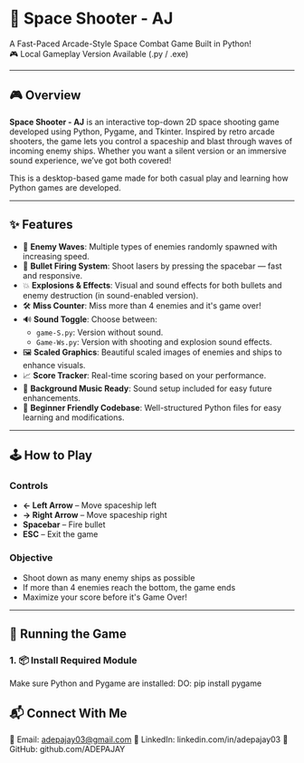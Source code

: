 # 🚀 Space Shooter - AJ  
A Fast-Paced Arcade-Style Space Combat Game Built in Python!  
🎮 Local Gameplay Version Available (.py / .exe)

---

## 🎮 Overview  
**Space Shooter - AJ** is an interactive top-down 2D space shooting game developed using Python, Pygame, and Tkinter. Inspired by retro arcade shooters, the game lets you control a spaceship and blast through waves of incoming enemy ships. Whether you want a silent version or an immersive sound experience, we’ve got both covered!

This is a desktop-based game made for both casual play and learning how Python games are developed.

---

## ✨ Features  

- 🎯 **Enemy Waves**: Multiple types of enemies randomly spawned with increasing speed.  
- 🔫 **Bullet Firing System**: Shoot lasers by pressing the spacebar — fast and responsive.  
- 💥 **Explosions & Effects**: Visual and sound effects for both bullets and enemy destruction (in sound-enabled version).  
- 🛠️ **Miss Counter**: Miss more than 4 enemies and it's game over!  
- 🔊 **Sound Toggle**: Choose between:
  - `game-S.py`: Version without sound.
  - `Game-Ws.py`: Version with shooting and explosion sound effects.
- 🖼️ **Scaled Graphics**: Beautiful scaled images of enemies and ships to enhance visuals.  
- 📈 **Score Tracker**: Real-time scoring based on your performance.  
- 🎵 **Background Music Ready**: Sound setup included for easy future enhancements.  
- 🧠 **Beginner Friendly Codebase**: Well-structured Python files for easy learning and modifications.  

---

## 🕹️ How to Play  

### Controls  
- **← Left Arrow** – Move spaceship left  
- **→ Right Arrow** – Move spaceship right  
- **Spacebar** – Fire bullet  
- **ESC** – Exit the game  

### Objective  
- Shoot down as many enemy ships as possible  
- If more than 4 enemies reach the bottom, the game ends  
- Maximize your score before it's Game Over!

---

## 🚀 Running the Game  

### 1. 📦 Install Required Module  
Make sure Python and Pygame are installed:
DO:
pip install pygame 

## 📬 Connect With Me
📧 Email: adepajay03@gmail.com
🔗 LinkedIn: linkedin.com/in/adepajay03
🐙 GitHub: github.com/ADEPAJAY
